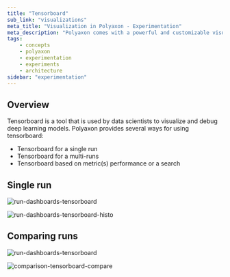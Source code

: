 ```yaml
---
title: "Tensorboard"
sub_link: "visualizations"
meta_title: "Visualization in Polyaxon - Experimentation"
meta_description: "Polyaxon comes with a powerful and customizable visualization system for driving visualization in the dashboard or programmatically."
tags:
    - concepts
    - polyaxon
    - experimentation
    - experiments
    - architecture
sidebar: "experimentation"
---
```


## Overview

Tensorboard is a tool that is used by data scientists to visualize and debug deep learning models. Polyaxon provides several ways for using tensorboard:

 * Tensorboard for a single run
 * Tensorboard for a multi-runs
 * Tensorboard based on metric(s) performance or a search 

## Single run

![run-dashboards-tensorboard](../../../../content/images/dashboard/runs/dashboards-tensorboard.png)

![run-dashboards-tensorboard-histo](../../../../content/images/dashboard/runs/dashboards-tensorboard-histo.png)

## Comparing runs

![run-dashboards-tensorboard](../../../../content/images/dashboard/comparison/tensorboard.png)

![comparison-tensorboard-compare](../../../../content/images/dashboard/comparison/tensorboard-compare.png)

